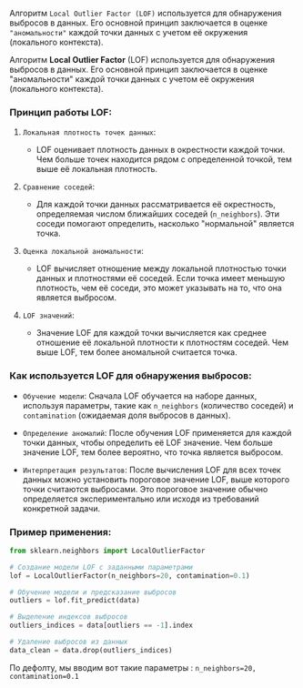 Алгоритм `Local Outlier Factor (LOF)` используется для обнаружения выбросов в данных. Его основной принцип заключается в оценке `"аномальности"` каждой точки данных с учетом её окружения (локального контекста).

Алгоритм **Local Outlier Factor** (LOF) используется для обнаружения выбросов в данных. Его основной принцип заключается в оценке "аномальности" каждой точки данных с учетом её окружения (локального контекста).

<h3> Принцип работы LOF: </h3>

1. `Локальная плотность точек данных`:
   - LOF оценивает плотность данных в окрестности каждой точки. Чем больше точек находится рядом с определенной точкой, тем выше её локальная плотность.

2. `Сравнение соседей`:
   - Для каждой точки данных рассматривается её окрестность, определяемая числом ближайших соседей (`n_neighbors`). Эти соседи помогают определить, насколько "нормальной" является точка.

3. `Оценка локальной аномальности`:
   - LOF вычисляет отношение между локальной плотностью точки данных и плотностями её соседей. Если точка имеет меньшую плотность, чем её соседи, это может указывать на то, что она является выбросом.

4. `LOF значений`:
   - Значение LOF для каждой точки вычисляется как среднее отношение её локальной плотности к плотностям соседей. Чем выше LOF, тем более аномальной считается точка.
   
<h3> Как используется LOF для обнаружения выбросов: </h3>

- `Обучение модели`: Сначала LOF обучается на наборе данных, используя параметры, такие как `n_neighbors` (количество соседей) и `contamination` (ожидаемая доля выбросов в данных).
  
- `Определение аномалий`: После обучения LOF применяется для каждой точки данных, чтобы определить её LOF значение. Чем больше значение LOF, тем более вероятно, что точка является выбросом.

- `Интерпретация результатов`: После вычисления LOF для всех точек данных можно установить пороговое значение LOF, выше которого точки считаются выбросами. Это пороговое значение обычно определяется экспериментально или исходя из требований конкретной задачи.

### Пример применения:

```python
from sklearn.neighbors import LocalOutlierFactor

# Создание модели LOF с заданными параметрами
lof = LocalOutlierFactor(n_neighbors=20, contamination=0.1)

# Обучение модели и предсказание выбросов
outliers = lof.fit_predict(data)

# Выделение индексов выбросов
outliers_indices = data[outliers == -1].index

# Удаление выбросов из данных
data_clean = data.drop(outliers_indices)
```

По дефолту, мы вводим вот такие параметры : `n_neighbors=20, contamination=0.1`


